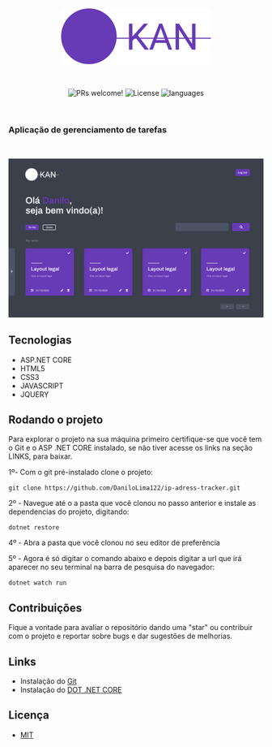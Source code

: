 
&nbsp;

<p align="center">
  <img src="kanlogo.svg">
<p>
 

&nbsp;

<p align="center">
 <img src="https://img.shields.io/static/v1?label=PRs&message=welcome&color=673ab6&labelColor=5e5e5e" alt="PRs welcome!" />

  <img alt="License" src="https://img.shields.io/static/v1?label=license&message=MIT&color=673ab6&labelColor=5e5e5e">

  <img alt="languages" src="https://img.shields.io/github/languages/count/DaniloLima122/Kan?color=673ab6">


</p>


&nbsp;


### Aplicação de gerenciamento de tarefas


&nbsp;

![](kan.svg)

## Tecnologias

- ASP.NET CORE
- HTML5
- CSS3
- JAVASCRIPT
- JQUERY
  

## Rodando o projeto

Para explorar o projeto na sua máquina primeiro certifique-se que você tem o Git e o ASP .NET CORE instalado, se não tiver acesse os links na seção LINKS, para baixar.

1º- Com o git pré-instalado clone o projeto:

~~~shell
git clone https://github.com/DaniloLima122/ip-adress-tracker.git
~~~

2º - Navegue até o a pasta que você clonou no passo anterior e instale as dependencias do projeto, digitando:

~~~shell
dotnet restore
~~~

4º - Abra a pasta que você clonou no seu editor de preferência

5º - Agora é só digitar o comando abaixo e depois digitar a url que irá aparecer no seu terminal na barra de pesquisa do navegador:
~~~shell
dotnet watch run
~~~

## Contribuições

Fique a vontade para avaliar o repositório dando uma "star" ou contribuir com o projeto e reportar sobre bugs e dar sugestões de melhorias.


## Links

- Instalação do [Git](https://git-scm.com/)
- Instalação do [DOT .NET CORE](https://dotnet.microsoft.com/download) 

## Licença
- [MIT](LICENSE)


